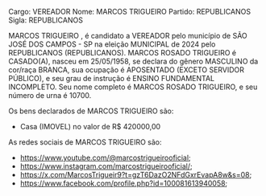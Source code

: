Cargo: VEREADOR
Nome: MARCOS TRIGUEIRO 
Partido: REPUBLICANOS
Sigla: REPUBLICANOS

MARCOS TRIGUEIRO , é candidato a VEREADOR pelo município de SÃO JOSÉ DOS CAMPOS - SP na eleição MUNICIPAL de 2024 pelo REPUBLICANOS (REPUBLICANOS).
MARCOS ROSADO TRIGUEIRO é CASADO(A), nasceu em 25/05/1958, se declara do gênero MASCULINO da cor/raça BRANCA, sua ocupação é APOSENTADO (EXCETO SERVIDOR PÚBLICO), e seu grau de instrução é ENSINO FUNDAMENTAL INCOMPLETO.
Seu nome completo é MARCOS ROSADO TRIGUEIRO, e seu número de urna é 10700.

Os bens declarados de MARCOS TRIGUEIRO  são: 
- Casa (IMOVEL) no valor de R$ 420000,00

As redes sociais de MARCOS TRIGUEIRO  são:
- https://www.youtube.com/@marcostrigueirooficial;
- https://www.instagram.com/marcostrigueirooficial/;
- https://x.com/MarcosTrigueir9?t=gzT6DazO2NFdGxrEvapA8w&s=08;
- https://www.facebook.com/profile.php?id=100081613940058;